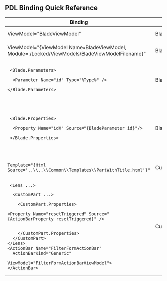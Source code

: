 
<a name="pdl-binding-quick-reference"></a>
## PDL Binding Quick Reference


| Binding | Applies To  | Notes | 
| ------- | ----------  | ----- |
| ViewModel="BladeViewModel" | Blade, CustomPart | Binds to filename `BladeViewModel.ts` and class name `BladeViewModel`. | 
| ViewModel="{ViewModel Name=BladeViewModel, Module=./Locked/ViewModels/BladeViewModelFilename}" | Blade, CustomPart    | Binds to `BladeViewModel` defined within `BladeViewModelFilename.ts` located at path `./Locked/ViewModels/` |
| <pre> `<Blade.Parameters>` <br> `  <Parameter Name="id" Type="%Type%" />` <br> `</Blade.Parameters>` </pre>  |  Blade.Parameters    | Blade.Parameters is used to define a collection of Parameter elements that define the parameters the blade is required to receive from the caller. %Type% may be any of the following values {Key, NewEditScope, Output, Supplemental} | <a href="portalfx-blades-parameters.md"> - more detail</a>|
| <pre> `<Blade.Properties>` <br> `  <Property Name="idX" Source="{BladeParameter id}"/>` <br> `</Blade.Properties>`  </pre> |  Blade.Properties    | Blade parameters defined within `Blade.Parameters` can be sent to the blade `ViewModel` by using  a `Blade.Property` collection of `Property` elements that are bound to a Source BladeParameter.  In this example the blade `ViewModel` `onInputsSet` method `inputs` parameter will have a property `inputs.idX` that contains the value of the supplied `BladeParameter` with name id <a href="portalfx-blades-properties.md">- more detail |
| `Template="{Html Source='..\\..\\Common\\Templates\\PartWithTitle.html'}"`    | CustomPart    | Defines a html template for CustomPart located at relative path .\\..\\Common\\Templates\\PartWithTitle.html |
| <pre>  `<Lens ...>` <br> `  <CustomPart ...>` <br> `    <CustomPart.Properties>`<br>      `<Property Name="resetTriggered" Source="{ActionBarProperty resetTriggered}" />` <br> `    </CustomPart.Properties>`<br>`  </CustomPart>`<br>`</Lens>`<br>`<ActionBar Name="FilterFormActionBar"`<br>`  ActionBarKind="Generic"`<br>    `ViewModel="FilterFormActionBarViewModel">`<br>`</ActionBar>`    | CustomPart.Properties    | As FilterFormActionBarViewModel.resetTriggered changes, `onInputsSet` will be called on the CustomPart `ViewModel` with parameter `inputs.resetTriggered` defined with the value of `FilterFormActionBarViewModel.resetTriggered` |



